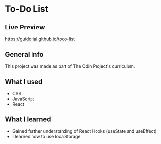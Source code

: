 # To-Do List

## Live Preview
https://guidorial.github.io/todo-list

## General Info
This project was made as part of The Odin Project's curriculum. 

## What I used
  *  CSS
  *  JavaScript
  *  React

## What I learned
  *  Gained further understanding of React Hooks (useState and useEffect)
  *  I learned how to use localStorage
